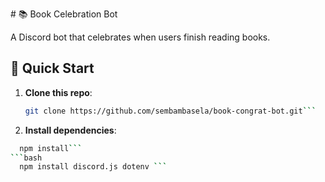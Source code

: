\# 📚 Book Celebration Bot

A Discord bot that celebrates when users finish reading books.

## 🚀 Quick Start
1. **Clone this repo**:
   ```bash
   git clone https://github.com/sembambasela/book-congrat-bot.git```
2. **Install dependencies**:
  ```bash
    npm install```
  ```bash
    npm install discord.js dotenv ```

